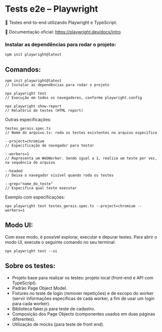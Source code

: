 # Tests e2e – Playwright
📌 Testes end-to-end utilizando Playwright e TypeScript. 

📄 Documentação oficial: https://playwright.dev/docs/intro

### Instalar as dependências para rodar o projeto: 
    npm init playwright@latest

## Comandos:
    npm init playwright@latest
    // Instalar as dependências para rodar o projeto

    npx playwright test     
    // Execução em todos os navegadores, conforme playwright.config

    npx playwright show-report      
    // Relatório de testes (HTML report) 

Outras especificações:
    
    testes_gerais.spec.ts      
    // Nome do arquivo.ts: roda os testes existentes no arquivo específico
    
    --project=chromium      
    // Especificação de navegador para testar
    
    --workers=1         
    // Representa um WebWorker. Sendo igual a 1, realiza um teste por vez, na sequência do arquivo

    --headed 
    // Deixa o navegador visível quando roda os testes 
    
    --grep="nome_do_teste"      
    // Especifica qual teste executar

Exemplo com especificações:

    npx playwright test testes_gerais.spec.ts --project=chromium --workers=1


## Modo UI:
Com esse modo, é possível explorar, executar e depurar testes. Para abrir o modo UI, execute o seguinte comando no seu terminal:

    npx playwright test --ui


## Sobre os testes:
- Projeto base para realizar os testes: projeto local (front-end e API com TypeScript).
- Padrão Page Object Model. 
- Fixtures no teste de login (remover repetições) e de escopo do worker (servir informações específicas de cada worker, a fim de usar um login para cada worker). 
- Biblioteca faker.js para teste de cadastro. 
- Composição dos Page Objects (componentes usados em duas páginas diferentes). 
- Utilização de mocks (para teste de front end). 
